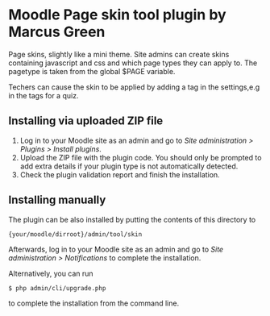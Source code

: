 # Moodle Page skin tool plugin by Marcus Green

Page skins, slightly like a mini theme.
Site admins can create skins containing javascript and css
and which page types they can apply to. The pagetype is taken from
the global $PAGE variable.

Techers can cause the skin to be applied by adding a tag in the settings,e.g
in the tags for a quiz.


## Installing via uploaded ZIP file ##

1. Log in to your Moodle site as an admin and go to _Site administration >
   Plugins > Install plugins_.
2. Upload the ZIP file with the plugin code. You should only be prompted to add
   extra details if your plugin type is not automatically detected.
3. Check the plugin validation report and finish the installation.

## Installing manually ##

The plugin can be also installed by putting the contents of this directory to

    {your/moodle/dirroot}/admin/tool/skin

Afterwards, log in to your Moodle site as an admin and go to _Site administration >
Notifications_ to complete the installation.

Alternatively, you can run

    $ php admin/cli/upgrade.php

to complete the installation from the command line.
